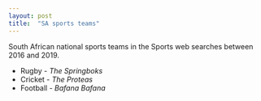 ```yaml
---
layout: post
title:  "SA sports teams"
---
```


South African national sports teams in the Sports web searches between 2016 and 2019.

- Rugby - _The Springboks_
- Cricket - _The Proteas_
- Football - _Bafana Bafana_

<!-- From https://trends.google.com/trends/explore?cat=20&date=2016-01-01%202019-12-31&geo=ZA&q=springboks,%2Fm%2F038zy5,proteas,%2Fm%2F03zrc_ -->

<script type="text/javascript" src="https://ssl.gstatic.com/trends_nrtr/2051_RC11/embed_loader.js"></script>
<script type="text/javascript">
  trends.embed.renderExploreWidget("TIMESERIES", {"comparisonItem":[{"keyword":"springboks","geo":"ZA","time":"2016-01-01 2019-12-31"},{"keyword":"/m/038zy5","geo":"ZA","time":"2016-01-01 2019-12-31"},{"keyword":"proteas","geo":"ZA","time":"2016-01-01 2019-12-31"},{"keyword":"/m/03zrc_","geo":"ZA","time":"2016-01-01 2019-12-31"}],"category":20,"property":""}, {"exploreQuery":"cat=20&date=2016-01-01%202019-12-31&geo=ZA&q=springboks,%2Fm%2F038zy5,proteas,%2Fm%2F03zrc_","guestPath":"https://trends.google.com:443/trends/embed/"});
</script>
